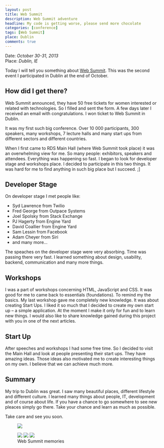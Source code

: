 ```yaml
---
layout: post
title: Web Summit
description: Web Summit adventure
headline: My code is getting worse, please send more chocolate
categories: [conference]
tags: [Web Summit]
place: Dublin
comments: true
---
```


Date: *October 30-31, 2013*<br>
Place: *Dublin, IE*

Today I will tell you something about [Web Summit](http://www.websummit.net/). This was the second event I participated in Dublin at the end of October.

## How did I get there?

Web Summit announced, they have 50 free tickets for women interested or related with technologies. So I filled and sent the form. A few days later I received an email with congratulations. I won ticket to Web Summit in Dublin.

It was my first such big conference. Over 10 000 participants, 300 speakers, many workshops, 7 lecture halls and many start ups from different sectors and different countries.

When I first came to RDS Main Hall (where Web Summit took place) it was an overwhelming view for me. So many people: exhibitors, speakers and attendees. Everything was happening so fast. I began to look for developer stage and workshops place. I decided to participate in this two things. It was hard for me to find anything in such big place but I succeed. ;]

## Developer Stage

On developer stage I met people like:

- Syd Lawrence from Twilio
- Fred George from Outpace Systems
- Joel Spolsky from Stack Exchange
- PJ Hagerty from Engine Yard
- David Coallier from Engine Yard
- Sam Lessin from Facebook
- Adam Cheyer from Siri
- and many more…

The speaches on the developer stage were very absorbing. Time was passing there very fast. I learned something about design, usability, backend, communication and many more things.

## Workshops

I was a part of workshops concerning HTML, JavaScript and CSS. It was good for me to came back to essentials (foundations). To remind my the basics.
My last workshop gave me completely new knowledge. It was about creating Start Ups. I liked it so much that I decided to create my own start up – a simple application. At the moment I make it only for fun and to learn new things. I would also like to share knowledge gained during this project with you in one of the next articles.

## Start Up

After speeches and workshops I had some free time. So I decided to visit the Main Hall and look at people presenting their start ups. They have amazing ideas. Those ideas also motivated me to create interesting things on my own. I believe that we can achieve much more.

## Summary

My trip to Dublin was great. I saw many beautiful places, different lifestyle and different culture. I learned many things about people, IT, development and of course about life. If you have a chance to go somewhere to see new pleaces simply go there. Take your chance and learn as much as possible.

Take care and see you soon.

<figure>
  <a href="{{ site.baseurl_root }}/images/websummit-2013/websummit.jpg"><img src="{{ site.baseurl_root }}/images/websummit-2013/websummit.jpg"></a>
</figure>
<figure class="third">
  <a href="{{ site.baseurl_root }}/images/websummit-2013/websummit2.jpg"><img src="{{ site.baseurl_root }}/images/websummit-2013/websummit2.jpg"></a>
  <a href="{{ site.baseurl_root }}/images/websummit-2013/disnay.jpg"><img src="{{ site.baseurl_root }}/images/websummit-2013/disnay.jpg"></a>
  <a href="{{ site.baseurl_root }}/images/websummit-2013/websummit3.jpg"><img src="{{ site.baseurl_root }}/images/websummit-2013/websummit3.jpg"></a>
  <figcaption>Web Summit memories</figcaption>
</figure>
